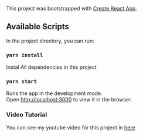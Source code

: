This project was bootstrapped with [Create React App](https://github.com/facebook/create-react-app).

## Available Scripts

In the project directory, you can run:
### `yarn install`

Instal All dependencies in this project

### `yarn start`

Runs the app in the development mode.<br />
Open [http://localhost:3000](http://localhost:3000) to view it in the browser.

### Video Tutorial
You can see my youtube video for this project in [here](https://youtu.be/zgKH12s_95A)